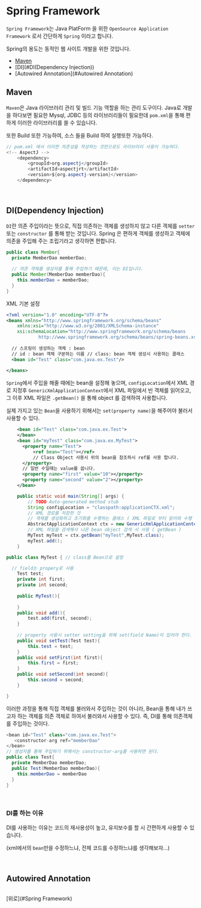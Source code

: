 
# **Spring Framework** 

`Spring Framework`는 Java PlatForm 을 위한 `OpenSource Application Framework` 로서 간단하게 `Spring` 이라고 합니다. 

Spring의 용도는 동적인 웹 사이트 개발을 위한 것입니다.

* [Maven](#Maven)
* [DI](#DI(Dependency Injection))
* [Autowired Annotation](#Autowired Annotation)
  </br>  


## Maven

`Maven`은 Java 라이브러리 관리 및 빌드 기능 역할을 하는 관리 도구이다. Java로 개발을 하다보면 필요한 Mysql, JDBC 등의 라이브러리들이 필요한데 `pom.xml`을 통해 편하게 이러한 라이브러리를 쓸 수 있습니다.

또한 Build 또한 가능하여, 소스 들을 Build 하여 실행또한 가능하다.

```java
// pom.xml 에서 이러한 의존성을 작성하는 것만으로도 라이브러리 사용이 가능하다.	
<!-- AspectJ -->
	<dependency>
		<groupId>org.aspectj</groupId>
		<artifactId>aspectjrt</artifactId>
		<version>${org.aspectj-version}</version>
	</dependency>
```

</br>

## DI(Dependency Injection) 

`DI`란 의존 주입이라는 뜻으로, 직접 의존하는 객체를 생성하지 않고 다른 객체를 `setter` 또는 `constructor` 를 통해 받는 것입니다.  Spring 은 편하게 객체를 생성하고 객체에 의존을 주입해 주는 조립기라고 생각하면 편합니다. 

```java
public class Member{
  private MemberDao memberDao;
  
  // 의존 객체를 생성자를 통해 주입하기 때문에, 이는 DI입니다.
  public Member(MemberDao memberDao){
    this.memberDao = memberDao;
  }
}
```

XML 기본 설정

```xml
<?xml version="1.0" encoding="UTF-8"?>
<beans xmlns="http://www.springframework.org/schema/beans"
    xmlns:xsi="http://www.w3.org/2001/XMLSchema-instance"
    xsi:schemaLocation="http://www.springframework.org/schema/beans
            http://www.springframework.org/schema/beans/spring-beans.xsd">
            
  // 스프링이 생성하는 객체 : bean 
  // id : bean 객체 구분하는 이름 // class: bean 객체 생성시 사용하는 클래스
  <bean id="Test" class="com.java.ex.Test"/>
   
</beans>
```



`Spring`에서 주입을 해줄 때에는 bean을 설정해 놓으며, `configLocation`에서 XML 경로 지정후 `GenericXmlApplicationContext`에서 XML 파일에서 빈 객체를 읽어오고, 그 이후 XML 파일은 `.getBean()` 을 통해 object 를 검색하여 사용합니다.

실제 가지고 있는 `Bean`을 사용하기 위해서는 `set(property name)`을 해주어야 불러서 사용할 수 있다.

```xml
    <bean id="Test" class="com.java.ex.Test">
    </bean>
    <bean id="myTest" class="com.java.ex.MyTest">
      <property name="Test">
          <ref bean="Test"></ref> 
          // Class Object 사용시 위의 bean을 참조하시 ref를 사용 합니다.
      </property>
      // 일반 수일때는 value를 씁니다.
      <property name="first" value="10"></property>
      <property name="second" value="2"></property>
    </bean> 
```

```java
	public static void main(String[] args) {
		// TODO Auto-generated method stub
		String configLocation = "classpath:applicationCTX.xml";
		// XML 경로를 저장한 것
		// 객체를 생성화하고 초기화를 수행하는 클래스 ( XML 파일로 부터 읽어와 수행 ) = > 빈 객체 생성
		AbstractApplicationContext ctx = new GenericXmlApplicationContext(configLocation);
		// XML 파일을 검색해서 나온 bean object 검색 시 사용 ( getBean )
		MyTest myTest = ctx.getBean("myTest",MyTest.class);
		myTest.add();
	}
```

```java
public class MyTest { // class를 Bean으로 설정

  // field는 propery로 사용
    Test test; 
	private int first;
	private int second;
	
	public MyTest(){
		
	}
	public void add(){
		test.add(first, second);
	}
  
 	// property 사용시 setter setting을 위해 set(field Name)이 있어야 한다.
	public void setTest(Test test){
		this.test = test;
	}
	public void setFirst(int first){
		this.first = first;
	}
	public void setSecond(int second){
		this.second = second;
	}

}
```

이러한 과정을 통해 직접 객체를 불러와서 주입하는 것이 아니라, Bean을 통해 내가 쓰고자 하는 객체를 의존 객체로 하여서 불러와서 사용할 수 있다.   즉, DI를 통해 의존객체를 주입하는 것이다.

```java
<bean id="Test" class="com.java.ex.Test">
   <constructor-arg ref="memberDao"
</bean>
// 생성자를 통해 주입하기 위해서는 constructor-arg를 사용하면 된다.    
public class Test{
  private MemberDao memberDao; 
  public Test(MemberDao memberDao){
    this.memberDao = memberDao
  }
}    
```

</br>

### DI를 하는 이유

DI를 사용하는 이유는 코드의 재사용성이 높고, 유지보수를 할 시 간편하게 사용할 수 있습니다.

(xml에서의 `bean`만을 수정하느냐, 전체 코드를 수정하느냐를 생각해보자...)

</br>

## Autowired Annotation

## 

[위로](#Spring Framework)